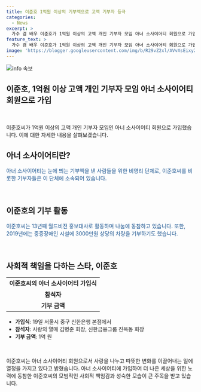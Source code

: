 ```yaml
---
title: 이준호 1억원 이상의 기부액으로 고액 기부자 등극
categories:
  - News
excerpt: >
  가수 겸 배우 이준호가 1억원 이상의 고액 개인 기부자 모임 아너 소사이어티 회원으로 가입했다. 지난 19일 서울시 중구에서 가입식을 갖고, 해외 취약계층 아동을 위한 지원사업에 사용될 예정인 1억 원을 기부했다. 이는 이준호의 나눔 활동에 새로운 장을 열었으며, 이에 대해 그는 더 나은 세상을 만들어 나가는 일에 함께할 수 있어 감사하다고 밝혔다. 13년째 월드비전 홍보대사로 활동 중인 그는 이전에도 나눔에 적극적으로 참여해왔다. 2013년부터는 사랑의열매-신한 기부 캠페인을 통해 기부 활동을 전개하고 있다.
feature_text: >
  가수 겸 배우 이준호가 1억원 이상의 고액 개인 기부자 모임 아너 소사이어티 회원으로 가입했다. 지난 19일 서울시 중구에서 가입식을 갖고, 해외 취약계층 아동을 위한 지원사업에 사용될 예정인 1억 원을 기부했다. 이는 이준호의 나눔 활동에 새로운 장을 열었으며, 이에 대해 그는 더 나은 세상을 만들어 나가는 일에 함께할 수 있어 감사하다고 밝혔다. 13년째 월드비전 홍보대사로 활동 중인 그는 이전에도 나눔에 적극적으로 참여해왔다. 2013년부터는 사랑의열매-신한 기부 캠페인을 통해 기부 활동을 전개하고 있다.
image: 'https://blogger.googleusercontent.com/img/b/R29vZ2xl/AVvXsEixyZcFfHzMRdzZMjFBmAUKJYCLCGyLL1o632UiGVXcaFdKo_bkvkuCioo0uUKlGfBVcT3P84aROyZIXSBEx3Aw5nCQ3pTgDom1WDC4m8eifvWiAmWEEVb4x6G_l8C0QH225ldMjyaFvpxGEBGNO37VmDTDMHGhJPq73UglMfDca1-0aw/s1600/blogspot.png'
---
```


<p><img src="https://blogger.googleusercontent.com/img/b/R29vZ2xl/AVvXsEixyZcFfHzMRdzZMjFBmAUKJYCLCGyLL1o632UiGVXcaFdKo_bkvkuCioo0uUKlGfBVcT3P84aROyZIXSBEx3Aw5nCQ3pTgDom1WDC4m8eifvWiAmWEEVb4x6G_l8C0QH225ldMjyaFvpxGEBGNO37VmDTDMHGhJPq73UglMfDca1-0aw/s1600/blogspot.png" alt="info 속보" /></p>

<h2 data-ke-size="size26">이준호, 1억원 이상 고액 개인 기부자 모임 아너 소사이어티 회원으로 가입</h2>

<p data-ke-size="size16">&nbsp;</p>

<p>이준호씨가 1억원 이상의 고액 개인 기부자 모임인 아너 소사이어티 회원으로 가입했습니다. 이에 대한 자세한 내용을 살펴보겠습니다.</p>

<h2 data-ke-size="size26">아너 소사이어티란?</h2>

<p><span style="color: #1a5490;">아너 소사이어티는 눈에 띄는 기부액을 낸 사람들을 위한 비영리 단체로, 이준호씨를 비롯한 기부자들은 이 단체에 소속되어 있습니다.</span></p>

<p data-ke-size="size16">&nbsp;</p>

<h2 data-ke-size="size26">이준호의 기부 활동</h2>

<p><span style="color: #1a5490;">이준호씨는 13년째 월드비전 홍보대사로 활동하며 나눔에 동참하고 있습니다. 또한, 2019년에는 중증장애인 시설에 3000만원 상당의 차량을 기부하기도 했습니다.</span></p>

<p data-ke-size="size16">&nbsp;</p>

<h2 data-ke-size="size26">사회적 책임을 다하는 스타, 이준호</h2>

<table>
    <tbody>
        <tr>
            <td style="text-align: center; height: 17px;"><b>이준호씨의 아너 소사이어티 가입식</b></td>
        </tr>
        <tr>
            <td style="text-align: center; height: 17px;"><b>참석자</b></td>
        </tr>
        <tr>
            <td style="text-align: center; height: 17px;"><b>기부 금액</b></td>
        </tr>
    </tbody>
</table>

<ul>
    <li><b>가입식</b>: 19일 서울시 중구 신한은행 본점에서</li>
    <li><b>참석자</b>: 사랑의 열매 김병준 회장, 신한금융그룹 진옥동 회장</li>
    <li><b>기부 금액</b>: 1억 원</li>
</ul>

<p data-ke-size="size16">&nbsp;</p>

<p>이준호씨는 아너 소사이어티 회원으로서 사랑을 나누고 따뜻한 변화를 이끌어내는 일에 열정을 가지고 있다고 밝혔습니다. 아너 소사이어티에 가입하여 더 나은 세상을 위한 노력에 동참한 이준호씨의 모범적인 사회적 책임감과 성숙한 모습이 큰 주목을 받고 있습니다.</p>

